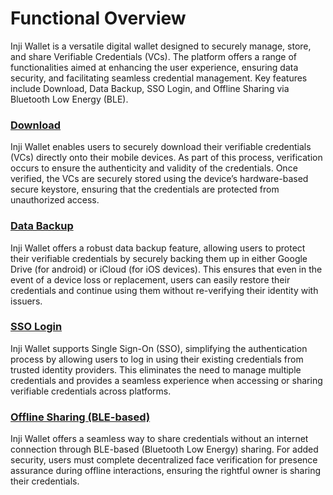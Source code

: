 # Functional Overview

Inji Wallet is a versatile digital wallet designed to securely manage, store, and share Verifiable Credentials (VCs). The platform offers a range of functionalities aimed at enhancing the user experience, ensuring data security, and facilitating seamless credential management. Key features include Download, Data Backup, SSO Login, and Offline Sharing via Bluetooth Low Energy (BLE).

### [Download](https://docs.mosip.io/inji/inji-wallet/functional-overview/features#download-verify-and-store-verifiable-credentials)

Inji Wallet enables users to securely download their verifiable credentials (VCs) directly onto their mobile devices. As part of this process, verification occurs to ensure the authenticity and validity of the credentials. Once verified, the VCs are securely stored using the device’s hardware-based secure keystore, ensuring that the credentials are protected from unauthorized access.

### [Data Backup](https://docs.mosip.io/inji/inji-wallet/functional-overview/features#data-backup-and-restore)

Inji Wallet offers a robust data backup feature, allowing users to protect their verifiable credentials by securely backing them up in either Google Drive (for android) or iCloud (for iOS devices). This ensures that even in the event of a device loss or replacement, users can easily restore their credentials and continue using them without re-verifying their identity with issuers.

### [SSO Login](https://docs.mosip.io/inji/inji-wallet/functional-overview/features#streamlined-sso-and-user-controlled-authentication)

Inji Wallet supports Single Sign-On (SSO), simplifying the authentication process by allowing users to log in using their existing credentials from trusted identity providers. This eliminates the need to manage multiple credentials and provides a seamless experience when accessing or sharing verifiable credentials across platforms.

### [Offline Sharing (BLE-based)](https://docs.mosip.io/inji/inji-wallet/functional-overview/features#sharing-verifiable-credentials-without-the-internet)

Inji Wallet offers a seamless way to share credentials without an internet connection through BLE-based (Bluetooth Low Energy) sharing. For added security, users must complete decentralized face verification for presence assurance during offline interactions, ensuring the rightful owner is sharing their credentials.








